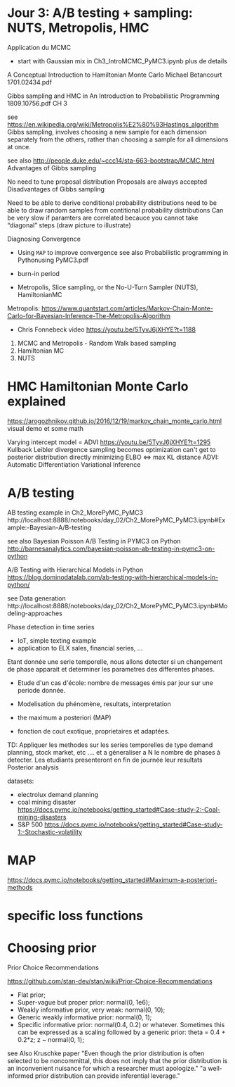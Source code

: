 # Jour 3: A/B testing + sampling: NUTS, Metropolis, HMC

Application du MCMC
- start with Gaussian mix in  Ch3_IntroMCMC_PyMC3.ipynb
plus de details

A  Conceptual  Introduction  to Hamiltonian  Monte  Carlo Michael Betancourt 1701.02434.pdf

Gibbs sampling and HMC in
An Introduction to Probabilistic Programming 1809.10756.pdf CH 3

see https://en.wikipedia.org/wiki/Metropolis%E2%80%93Hastings_algorithm
Gibbs sampling, involves choosing a new sample for each dimension separately from the others, rather than choosing a sample for all dimensions at once.

see also http://people.duke.edu/~ccc14/sta-663-bootstrap/MCMC.html
Advantages of Gibbs sampling

No need to tune proposal distribution
Proposals are always accepted
Disadvantages of Gibbs sampling

Need to be able to derive conditional probability distributions
need to be able to draw random samples from contitional probability distributions
Can be very slow if paramters are correlated becauce you cannot take “diagonal” steps (draw picture to illustrate)


Diagnosing Convergence

* Using `MAP` to improve convergence
see also Probabilistic programming in Pythonusing PyMC3.pdf

* burn-in period

- Metropolis, Slice sampling, or the No-U-Turn Sampler (NUTS), HamiltonianMC

Metropolis:
https://www.quantstart.com/articles/Markov-Chain-Monte-Carlo-for-Bayesian-Inference-The-Metropolis-Algorithm

* Chris Fonnebeck video
https://youtu.be/5TyvJ6jXHYE?t=1188
1. MCMC and Metropolis - Random Walk based sampling
2. Hamiltonian MC
3. NUTS

# HMC Hamiltonian Monte Carlo explained
https://arogozhnikov.github.io/2016/12/19/markov_chain_monte_carlo.html
visual demo et some math



Varying intercept model = ADVI https://youtu.be/5TyvJ6jXHYE?t=1295
Kullback Leibler divergence
sampling becomes optimization
can't get to posterior distribution directly
minimizing ELBO <=> max KL distance
ADVI: Automatic Differentiation Variational Inference

# A/B testing
AB testing example in Ch2_MorePyMC_PyMC3
http://localhost:8888/notebooks/day_02/Ch2_MorePyMC_PyMC3.ipynb#Example:-Bayesian-A/B-testing

see also
Bayesian Poisson A/B Testing in PYMC3 on Python
http://barnesanalytics.com/bayesian-poisson-ab-testing-in-pymc3-on-python


A/B Testing with Hierarchical Models in Python
https://blog.dominodatalab.com/ab-testing-with-hierarchical-models-in-python/

see Data generation
http://localhost:8888/notebooks/day_02/Ch2_MorePyMC_PyMC3.ipynb#Modeling-approaches

Phase detection in time series
- IoT, simple texting example
- application to ELX sales, financial series, ...

Etant donnée une serie temporelle, nous allons detecter si un changement de phase apparait et determiner les parametres des differentes phases.

- Etude d'un cas d'école: nombre de messages émis par jour sur une periode donnée.
- Modelisation du phénomène, resultats, interpretation

- the maximum a posteriori (MAP)
- fonction de cout exotique, proprietaires et adaptées.

TD: Appliquer les methodes sur les series temporelles de type demand planning, stock market, etc .... et a géneraliser a N le nombre de phases à detecter. Les etudiants presenteront en fin de journée leur resultats
Posterior analysis

datasets:
- electrolux demand planning
- coal mining disaster
https://docs.pymc.io/notebooks/getting_started#Case-study-2:-Coal-mining-disasters
- S&P 500
https://docs.pymc.io/notebooks/getting_started#Case-study-1:-Stochastic-volatility


# MAP
https://docs.pymc.io/notebooks/getting_started#Maximum-a-posteriori-methods


# specific loss functions

# Choosing prior
Prior Choice Recommendations

https://github.com/stan-dev/stan/wiki/Prior-Choice-Recommendations


* Flat prior;
* Super-vague but proper prior: normal(0, 1e6);
* Weakly informative prior, very weak: normal(0, 10);
* Generic weakly informative prior: normal(0, 1);
* Specific informative prior: normal(0.4, 0.2) or whatever. Sometimes this can be expressed as a scaling followed by a generic prior: theta = 0.4 + 0.2*z; z ~ normal(0, 1);


see Also Kruschke paper
"Even though the prior distribution is often selected to be noncommittal, this does not imply that the prior distribution is an inconvenient nuisance for which a researcher must apologize."
"a well-informed prior distribution can provide inferential leverage."
